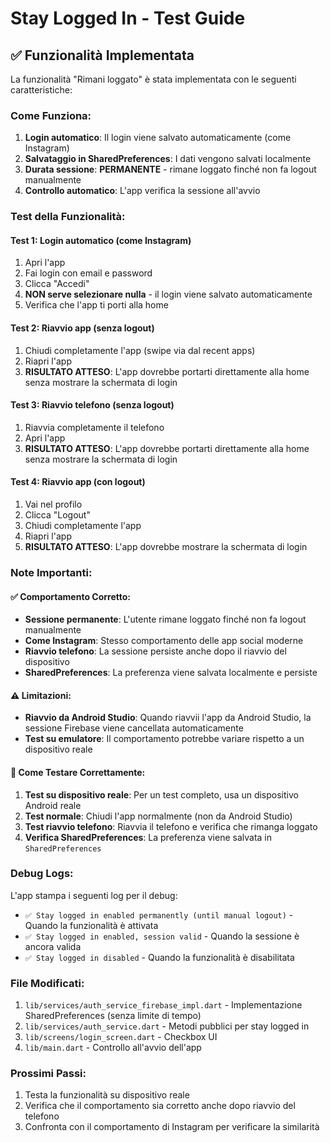 # Stay Logged In - Test Guide

## ✅ Funzionalità Implementata

La funzionalità "Rimani loggato" è stata implementata con le seguenti caratteristiche:

### Come Funziona:
1. **Login automatico**: Il login viene salvato automaticamente (come Instagram)
2. **Salvataggio in SharedPreferences**: I dati vengono salvati localmente
3. **Durata sessione**: **PERMANENTE** - rimane loggato finché non fa logout manualmente
4. **Controllo automatico**: L'app verifica la sessione all'avvio

### Test della Funzionalità:

#### Test 1: Login automatico (come Instagram)
1. Apri l'app
2. Fai login con email e password
3. Clicca "Accedi"
4. **NON serve selezionare nulla** - il login viene salvato automaticamente
5. Verifica che l'app ti porti alla home

#### Test 2: Riavvio app (senza logout)
1. Chiudi completamente l'app (swipe via dal recent apps)
2. Riapri l'app
3. **RISULTATO ATTESO**: L'app dovrebbe portarti direttamente alla home senza mostrare la schermata di login

#### Test 3: Riavvio telefono (senza logout)
1. Riavvia completamente il telefono
2. Apri l'app
3. **RISULTATO ATTESO**: L'app dovrebbe portarti direttamente alla home senza mostrare la schermata di login

#### Test 4: Riavvio app (con logout)
1. Vai nel profilo
2. Clicca "Logout"
3. Chiudi completamente l'app
4. Riapri l'app
5. **RISULTATO ATTESO**: L'app dovrebbe mostrare la schermata di login

### Note Importanti:

#### ✅ Comportamento Corretto:
- **Sessione permanente**: L'utente rimane loggato finché non fa logout manualmente
- **Come Instagram**: Stesso comportamento delle app social moderne
- **Riavvio telefono**: La sessione persiste anche dopo il riavvio del dispositivo
- **SharedPreferences**: La preferenza viene salvata localmente e persiste

#### ⚠️ Limitazioni:
- **Riavvio da Android Studio**: Quando riavvii l'app da Android Studio, la sessione Firebase viene cancellata automaticamente
- **Test su emulatore**: Il comportamento potrebbe variare rispetto a un dispositivo reale

#### 🔧 Come Testare Correttamente:
1. **Test su dispositivo reale**: Per un test completo, usa un dispositivo Android reale
2. **Test normale**: Chiudi l'app normalmente (non da Android Studio)
3. **Test riavvio telefono**: Riavvia il telefono e verifica che rimanga loggato
4. **Verifica SharedPreferences**: La preferenza viene salvata in `SharedPreferences`

### Debug Logs:
L'app stampa i seguenti log per il debug:
- `✅ Stay logged in enabled permanently (until manual logout)` - Quando la funzionalità è attivata
- `✅ Stay logged in enabled, session valid` - Quando la sessione è ancora valida
- `✅ Stay logged in disabled` - Quando la funzionalità è disabilitata

### File Modificati:
1. `lib/services/auth_service_firebase_impl.dart` - Implementazione SharedPreferences (senza limite di tempo)
2. `lib/services/auth_service.dart` - Metodi pubblici per stay logged in
3. `lib/screens/login_screen.dart` - Checkbox UI
4. `lib/main.dart` - Controllo all'avvio dell'app

### Prossimi Passi:
1. Testa la funzionalità su dispositivo reale
2. Verifica che il comportamento sia corretto anche dopo riavvio del telefono
3. Confronta con il comportamento di Instagram per verificare la similarità 